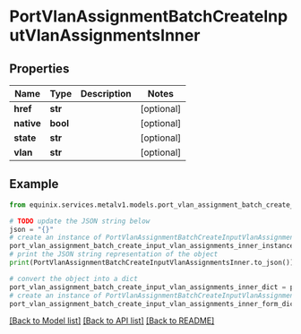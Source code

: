 # PortVlanAssignmentBatchCreateInputVlanAssignmentsInner


## Properties

Name | Type | Description | Notes
------------ | ------------- | ------------- | -------------
**href** | **str** |  | [optional] 
**native** | **bool** |  | [optional] 
**state** | **str** |  | [optional] 
**vlan** | **str** |  | [optional] 

## Example

```python
from equinix.services.metalv1.models.port_vlan_assignment_batch_create_input_vlan_assignments_inner import PortVlanAssignmentBatchCreateInputVlanAssignmentsInner

# TODO update the JSON string below
json = "{}"
# create an instance of PortVlanAssignmentBatchCreateInputVlanAssignmentsInner from a JSON string
port_vlan_assignment_batch_create_input_vlan_assignments_inner_instance = PortVlanAssignmentBatchCreateInputVlanAssignmentsInner.from_json(json)
# print the JSON string representation of the object
print(PortVlanAssignmentBatchCreateInputVlanAssignmentsInner.to_json())

# convert the object into a dict
port_vlan_assignment_batch_create_input_vlan_assignments_inner_dict = port_vlan_assignment_batch_create_input_vlan_assignments_inner_instance.to_dict()
# create an instance of PortVlanAssignmentBatchCreateInputVlanAssignmentsInner from a dict
port_vlan_assignment_batch_create_input_vlan_assignments_inner_form_dict = port_vlan_assignment_batch_create_input_vlan_assignments_inner.from_dict(port_vlan_assignment_batch_create_input_vlan_assignments_inner_dict)
```
[[Back to Model list]](../README.md#documentation-for-models) [[Back to API list]](../README.md#documentation-for-api-endpoints) [[Back to README]](../README.md)


